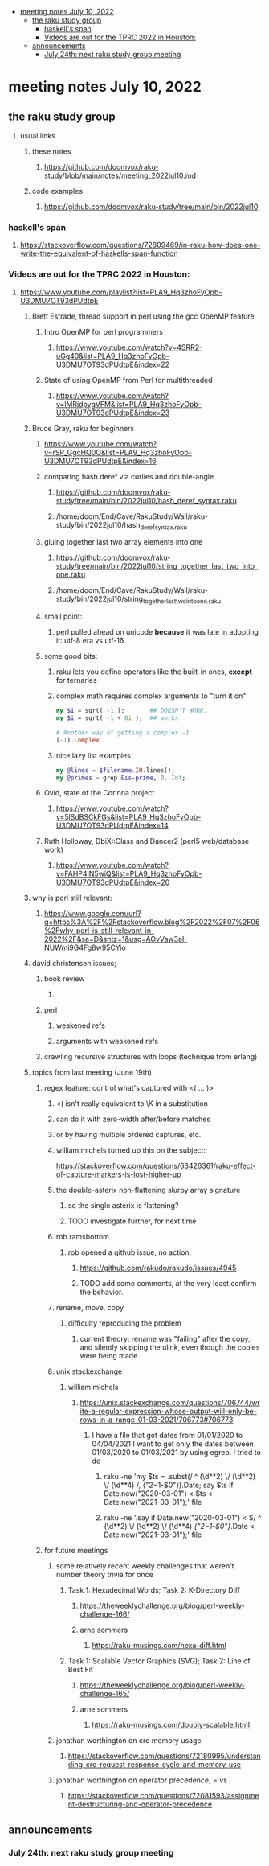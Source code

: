 - [meeting notes July 10, 2022](#org2e16249)
  - [the raku study group](#org688fe7d)
    - [haskell's span](#org07d0817)
    - [Videos are out for the TPRC 2022 in Houston:](#org36748f6)
  - [announcements](#org573bb96)
    - [July 24th: next raku study group meeting](#org78c7a8a)


<a id="org2e16249"></a>

# meeting notes July 10, 2022


<a id="org688fe7d"></a>

## the raku study group

1.  usual links

    1.  these notes
    
        1.  <https://github.com/doomvox/raku-study/blob/main/notes/meeting_2022jul10.md>
    
    2.  code examples
    
        1.  <https://github.com/doomvox/raku-study/tree/main/bin/2022jul10>


<a id="org07d0817"></a>

### haskell's span

1.  <https://stackoverflow.com/questions/72809469/in-raku-how-does-one-write-the-equivalent-of-haskells-span-function>


<a id="org36748f6"></a>

### Videos are out for the TPRC 2022 in Houston:

1.  <https://www.youtube.com/playlist?list=PLA9_Hq3zhoFyOpb-U3DMU7OT93dPUdtpE>

    1.  Brett Estrade, thread support in perl using the gcc OpenMP feature
    
        1.  Intro OpenMP for perl programmers
        
            1.  <https://www.youtube.com/watch?v=4SRR2-uGg40&list=PLA9_Hq3zhoFyOpb-U3DMU7OT93dPUdtpE&index=22>
        
        2.  State of using OpenMP from Perl for multithreaded
        
            1.  <https://www.youtube.com/watch?v=lMRjdpygVFM&list=PLA9_Hq3zhoFyOpb-U3DMU7OT93dPUdtpE&index=23>
    
    2.  Bruce Gray, raku for beginners
    
        1.  <https://www.youtube.com/watch?v=rSP_GgcHQ0Q&list=PLA9_Hq3zhoFyOpb-U3DMU7OT93dPUdtpE&index=16>
        
        2.  comparing hash deref via curlies and double-angle
        
            1.  <https://github.com/doomvox/raku-study/tree/main/bin/2022jul10/hash_deref_syntax.raku>
            
            2.  /home/doom/End/Cave/RakuStudy/Wall/raku-study/bin/2022jul10/hash<sub>deref</sub><sub>syntax.raku</sub>
        
        3.  gluing together last two array elements into one
        
            1.  <https://github.com/doomvox/raku-study/tree/main/bin/2022jul10/string_together_last_two_into_one.raku>
            
            2.  /home/doom/End/Cave/RakuStudy/Wall/raku-study/bin/2022jul10/string<sub>together</sub><sub>last</sub><sub>two</sub><sub>into</sub><sub>one.raku</sub>
        
        4.  small point:
        
            1.  perl pulled ahead on unicode **because** it was late in adopting it: utf-8 era vs utf-16
        
        5.  some good bits:
        
            1.  raku lets you define operators like the built-in ones, **except** for ternaries
            
            2.  complex math requires complex arguments to "turn it on"
            
                ```raku
                my $i = sqrt( -1 );       ## DOESN'T WORK.
                my $i = sqrt( -1 + 0i );  ## works
                
                # Another way of getting a complex -1
                (-1).Complex
                
                ```
            
            3.  nice lazy list examples
            
                ```raku
                my @lines = $filename.IO.lines();
                my @primes = grep &is-prime, 0..Inf;
                ```
        
        6.  Ovid, state of the Corinna project
        
            1.  <https://www.youtube.com/watch?v=5lSdBSCkFGs&list=PLA9_Hq3zhoFyOpb-U3DMU7OT93dPUdtpE&index=14>
        
        7.  Ruth Holloway, DbiX::Class and Dancer2 (perl5 web/database work)
        
            1.  <https://www.youtube.com/watch?v=FAHP4IN5wiQ&list=PLA9_Hq3zhoFyOpb-U3DMU7OT93dPUdtpE&index=20>
    
    3.  why is perl still relevant:
    
        1.  <https://www.google.com/url?q=https%3A%2F%2Fstackoverflow.blog%2F2022%2F07%2F06%2Fwhy-perl-is-still-relevant-in-2022%2F&sa=D&sntz=1&usg=AOvVaw3aI-NUWmi9G4Fg8w95CYio>
    
    4.  david christensen issues;
    
        1.  book review
        
            1.  
        
        2.  perl
        
            1.  weakened refs
            
            2.  arguments with weakened refs
        
        3.  crawling recursive structures with loops (technique from erlang)
    
    5.  topics from last meeting (June 19th)
    
        1.  regex feature: control what's captured with <( &#x2026; )>
        
            1.  <( isn't really equivalent to \K in a substitution
            
            2.  can do it with zero-width after/before matches
            
            3.  or by having multiple ordered captures, etc.
            
            4.  william michels turned up this on the subject:
            
                <https://stackoverflow.com/questions/63426361/raku-effect-of-capture-markers-is-lost-higher-up>
            
            1.  the double-asterix non-flattening slurpy array signature
            
                1.  so the single asterix is flattening?
                
                2.  TODO investigate further, for next time
            
            2.  rob ramsbottom
            
                1.  rob opened a github issue, no action:
                
                    1.  <https://github.com/rakudo/rakudo/issues/4945>
                    
                    2.  TODO add some comments, at the very least confirm the behavior.
            
            3.  rename, move, copy
            
                1.  difficulty reproducing the problem
                
                    1.  current theory: rename was "failing" after the copy, and silently skipping the ulink, even though the copies were being made
            
            4.  unix.stackexchange
            
                1.  william michels
                
                    1.  <https://unix.stackexchange.com/questions/706744/write-a-regular-expression-whose-output-will-only-be-rows-in-a-range-01-03-2021/706773#706773>
                    
                        1.  I have a file that got dates from 01/01/2020 to 04/04/2021 I want to get only the dates between 01/03/2020 to 01/03/2021 by using egrep. I tried to do
                        
                            1.  raku -ne 'my $ts = .subst(/ ^ (\d*\*2) \\/ (\d*\*2) \\/ (\d*\*4) /, {"$2-$1-$0"}).Date; say $ts if Date.new("2020-03-01") < $ts < Date.new("2021-03-01");' file
                            
                            2.  raku -ne '.say if Date.new("2020-03-01") < S/ ^ (\d*\*2) \\/ (\d*\*2) \\/ (\d*\*4) *{"$2-$1-$0"}*.Date < Date.new("2021-03-01");' file
        
        2.  for future meetings
        
            1.  some relatively recent weekly challenges that weren't number theory trivia for once
            
                1.  Task 1: Hexadecimal Words; Task 2: K-Directory Diff
                
                    1.  <https://theweeklychallenge.org/blog/perl-weekly-challenge-166/>
                    
                    2.  arne sommers
                    
                        1.  <https://raku-musings.com/hexa-diff.html>
                
                2.  Task 1: Scalable Vector Graphics (SVG); Task 2: Line of Best Fit
                
                    1.  <https://theweeklychallenge.org/blog/perl-weekly-challenge-165/>
                    
                    2.  arne sommers
                    
                        1.  <https://raku-musings.com/doubly-scalable.html>
            
            2.  jonathan worthington on cro memory usage
            
                1.  <https://stackoverflow.com/questions/72180995/understanding-cro-request-response-cycle-and-memory-use>
            
            3.  jonathan worthington on operator precedence, = vs ,
            
                1.  <https://stackoverflow.com/questions/72081593/assignment-destructuring-and-operator-precedence>


<a id="org573bb96"></a>

## announcements


<a id="org78c7a8a"></a>

### July 24th: next raku study group meeting

